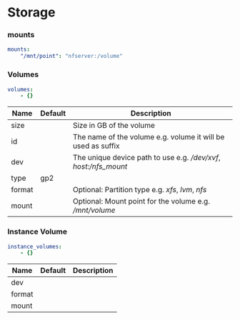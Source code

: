 # Storage

### mounts
```yaml
mounts:
    "/mnt/point": "nfserver:/volume"
```

### Volumes

```yaml
volumes:
    - {}
```

| Name   | Default | Description                                                  |
| ------ | ------- | ------------------------------------------------------------ |
| size   |         | Size in GB of the volume                                     |
| id     |         | The name of the volume e.g. volume it will be used as suffix |
| dev    |         | The unique device path to use e.g. */dev/xvf*, *host:/nfs_mount* |
| type   | gp2     |                                                              |
| format |         | Optional: Partition type e.g. *xfs*, *lvm*, *nfs*                  |
| mount  |         | Optional: Mount point for the volume e.g. */mnt/volume*        |

### Instance Volume

```yaml
instance_volumes:
    - {}
```

| Name   | Default | Description |
| ------ | ------- | ----------- |
| dev    |         |             |
| format |         |             |
| mount  |         |             |